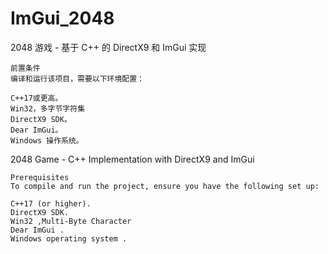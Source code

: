 # ImGui_2048
 2048 游戏 - 基于 C++ 的 DirectX9 和 ImGui 实现

	前置条件
	编译和运行该项目，需要以下环境配置：

	C++17或更高。
	Win32，多字节字符集
	DirectX9 SDK。
	Dear ImGui。
	Windows 操作系统。

 2048 Game - C++ Implementation with DirectX9 and ImGui

 
	Prerequisites
	To compile and run the project, ensure you have the following set up:

	C++17 (or higher).
	DirectX9 SDK.
	Win32 ,Multi-Byte Character
	Dear ImGui .
	Windows operating system .
